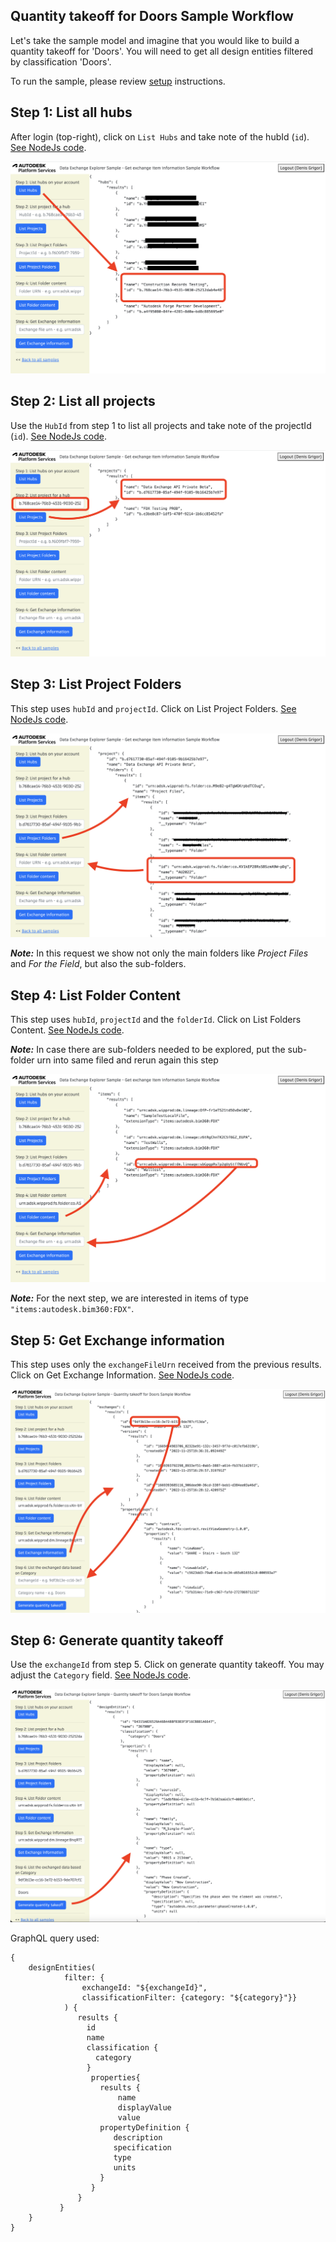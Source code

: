 ## Quantity takeoff for Doors Sample Workflow

Let's take the sample model and imagine that you would like to build a quantity takeoff for 'Doors'. 
You will need to get all design entities filtered by classification 'Doors'. 

To run the sample, please review [setup](./README.md#SETUP) instructions.

## Step 1: List all hubs

After login (top-right), click on `List Hubs` and take note of the hubId (`id`). [See NodeJs code](/services/aps/dx.js).

![Step 1](./images/hubs.png)

## Step 2: List all projects

Use the `HubId` from step 1 to list all projects and take note of the projectId (`id`). [See NodeJs code](/services/aps/dx.js).

![Step 2](./images/projects.png)


## Step 3: List Project Folders

This step uses `hubId` and `projectId`. Click on List Project Folders. [See NodeJs code](/services/aps/dx.js).

![Step 3](./images/projectFolders.png)

***Note:*** In this request we show not only the main folders like *Project Files* and *For the Field*,
but also the sub-folders.


## Step 4: List Folder Content

This step uses `hubId`, `projectId` and the `folderId`. Click on List Folders Content. [See NodeJs code](/services/aps/dx.js).

***Note:*** In case there are sub-folders needed to be explored,
put the sub-folder urn into same filed and rerun again this step

![Step 4](./images/folderContent.png)

***Note:*** For the next step, we are interested in items of type `"items:autodesk.bim360:FDX"`.


## Step 5: Get Exchange information

This step uses only the `exchangeFileUrn` received from the previous results. Click on Get Exchange Information. [See NodeJs code](/services/aps/dx.js).

![Step 5](./images/exchangeInfo2.png)


## Step 6: Generate quantity takeoff

Use the `exchangeId` from step 5. Click on generate quantity takeoff. You may adjust the `Category` field. [See NodeJs code](/services/aps/dx.js). 

![Step 6](./images/takeoff.png)

GraphQL query used:

```
{
    designEntities(
            filter: {
                exchangeId: "${exchangeId}", 
                classificationFilter: {category: "${category}"}}
            ) {
               results {
                 id
                 name
                 classification {
                   category
                 }
                  properties{
                    results {
                        name
                        displayValue
                        value
                    propertyDefinition {
                       description
                       specification
                       type
                       units
                    }
                  }
               }
           }
    }
}
```